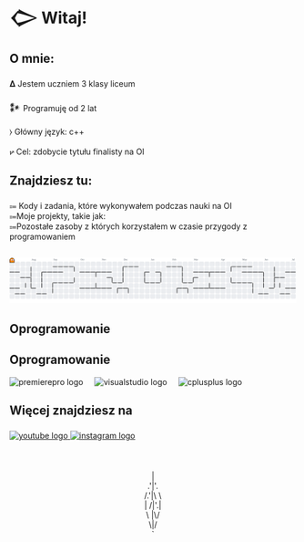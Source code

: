 <h1 align="left">𒀖 Witaj!</h1>

###

<h2 align="left">O mnie:</h2>

###

<p align="left">𝚫 Jestem uczniem 3 klasy liceum<br><br>𒀯 Programuję od 2 lat<br><br>⧽ Główny język: c++ <br><br>⦬ Cel: zdobycie tytułu finalisty na OI</p>

###

<h2 align="left"></h2>

###

<h2 align="left">Znajdziesz tu:</h2>

###

<p align="left">⩴ Kody i zadania, które wykonywałem podczas nauki na OI<br>⩴Moje projekty, takie jak:<br>⩴Pozostałe zasoby z których korzystałem w czasie przygody z programowaniem</p>

###

<h2 align="left"></h2>

###

<picture>
  <source media="(prefers-color-scheme: dark)" srcset="https://raw.githubusercontent.com/Tajemnicy/Tajemnicy/output/pacman-contribution-graph-dark.svg">
  <source media="(prefers-color-scheme: light)" srcset="https://raw.githubusercontent.com/Tajemnicy/Tajemnicy/output/pacman-contribution-graph.svg">
  <img alt="pacman contribution graph" src="https://raw.githubusercontent.com/Tajemnicy/Tajemnicy/output/pacman-contribution-graph.svg">
</picture>

###

<h2 align="left">Oprogramowanie</h2>

###

<h2 align="left">Oprogramowanie</h2>
<div align="left">
  <img src="https://cdn.jsdelivr.net/gh/devicons/devicon/icons/premierepro/premierepro-plain.svg" style="height: 40px;" alt="premierepro logo" />
  <img width="12" />
  <img src="https://cdn.jsdelivr.net/gh/devicons/devicon/icons/visualstudio/visualstudio-plain.svg" style="height: 40px;" alt="visualstudio logo" />
  <img width="12" />
  <img src="https://cdn.jsdelivr.net/gh/devicons/devicon/icons/cplusplus/cplusplus-original.svg" style="height: 40px;" alt="cplusplus logo" />
</div>

###

<h2 align="left">Więcej znajdziesz na</h2>

###

<span align="left">
  <a href="https://www.youtube.com/@zd_0" target="_blank">
    <img src="https://raw.githubusercontent.com/maurodesouza/profile-readme-generator/master/src/assets/icons/social/youtube/default.svg" width="52" height="40" alt="youtube logo" />
  </a>
  <a href="https://www.instagram.com/tajemnicy_/" target="_blank">
    <img src="https://raw.githubusercontent.com/maurodesouza/profile-readme-generator/master/src/assets/icons/social/instagram/default.svg" width="52" height="40" alt="instagram logo" />
  </a>
</span>

###

<br clear="both">

<p align="center">|<br> .'|'.<br>/.'|\ \<br>| /|'.|<br> \ |\/<br>     \|/<br>    `</p>

###
